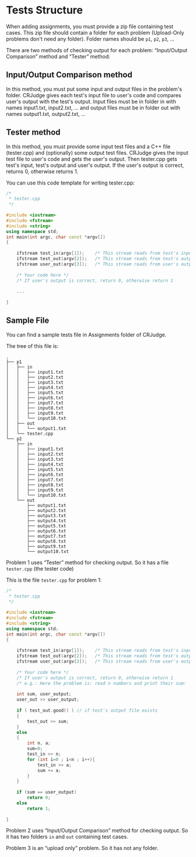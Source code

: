 Tests Structure
===============

When adding assignments, you must provide a zip file containing test cases. This zip file should contain a folder for each problem (Upload-Only problems don't need any folder). Folder names should be `p1`, `p2`, `p3`, …

There are two methods of checking output for each problem: “Input/Output Comparison” method and “Tester” method:

Input/Output Comparison method
------------------------------

In this method, you must put some input and output files in the problem's folder. CRJudge gives each test's input file to user's code and compares user's output with the test's output. Input files must be in folder in with names input1.txt, input2.txt, … and output files must be in folder out with names output1.txt, output2.txt, …

Tester method
-------------

In this method, you must provide some input test files and a C++ file (tester.cpp) and (optionally) some output test files. CRJudge gives the input test file to user's code and gets the user's output. Then tester.cpp gets test's input, test's output and user's output. If the user's output is correct, returns 0, otherwise returns 1.

You can use this code template for writing tester.cpp:

```cpp
/*
 * tester.cpp
 */
 
#include <iostream>
#include <fstream>
#include <string>
using namespace std;
int main(int argc, char const *argv[])
{
 
	ifstream test_in(argv[1]);    /* This stream reads from test's input file   */
	ifstream test_out(argv[2]);   /* This stream reads from test's output file  */
	ifstream user_out(argv[3]);   /* This stream reads from user's output file  */
 
	/* Your code here */
	/* If user's output is correct, return 0, otherwise return 1       */
 
	...
 
}
```

Sample File
-----------

You can find a sample tests file in Assignments folder of CRJudge.

The tree of this file is:

```
.
├── p1
│   ├── in
│   │   ├── input1.txt
│   │   ├── input2.txt
│   │   ├── input3.txt
│   │   ├── input4.txt
│   │   ├── input5.txt
│   │   ├── input6.txt
│   │   ├── input7.txt
│   │   ├── input8.txt
│   │   ├── input9.txt
│   │   └── input10.txt
│   ├── out
│   │   └── output1.txt
│   └── tester.cpp
└── p2
    ├── in
    │   ├── input1.txt
    │   ├── input2.txt
    │   ├── input3.txt
    │   ├── input4.txt
    │   ├── input5.txt
    │   ├── input6.txt
    │   ├── input7.txt
    │   ├── input8.txt
    │   ├── input9.txt
    │   └── input10.txt
    └── out
        ├── output1.txt
        ├── output2.txt
        ├── output3.txt
        ├── output4.txt
        ├── output5.txt
        ├── output6.txt
        ├── output7.txt
        ├── output8.txt
        ├── output9.txt
        └── output10.txt
```

Problem 1 uses “Tester” method for checking output. So it has a file `tester.cpp` (the tester code)

This is the file `tester.cpp` for problem 1:

```cpp
/*
 * tester.cpp
 */
 
#include <iostream>
#include <fstream>
#include <string>
using namespace std;
int main(int argc, char const *argv[])
{
 
	ifstream test_in(argv[1]);    /* This stream reads from test's input file   */
	ifstream test_out(argv[2]);   /* This stream reads from test's output file  */
	ifstream user_out(argv[3]);   /* This stream reads from user's output file  */
 
	/* Your code here */
	/* If user's output is correct, return 0, otherwise return 1       */
	/* e.g.: Here the problem is: read n numbers and print their sum:  */
 
	int sum, user_output;
	user_out >> user_output;
 
	if ( test_out.good() ) // if test's output file exists
	{
		test_out >> sum;
	}
	else
	{
		int n, a;
		sum=0;
		test_in >> n;
		for (int i=0 ; i<n ; i++){
			test_in >> a;
			sum += a;
		}
	}
 
	if (sum == user_output)
		return 0;
	else
		return 1;
 
}
```

Problem 2 uses “Input/Output Comparison” method for checking output. So it has two folders `in` and `out` containing test cases.

Problem 3 is an “upload only” problem. So it has not any folder.
